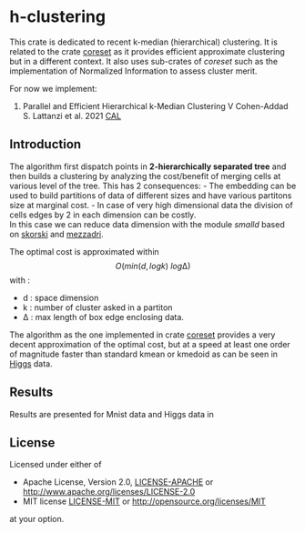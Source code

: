 # h-clustering

This crate is dedicated to recent k-median (hierarchical) clustering. It is related to the crate [coreset](https://crates.io/crates/coreset)
as it provides efficient approximate clustering but in a different context. It also uses sub-crates of *coreset* such as the implementation
of Normalized Information to assess cluster merit.

For now we implement:

1) Parallel and Efficient Hierarchical k-Median Clustering 
  V Cohen-Addad S. Lattanzi et al. 2021 [CAL](https://dl.acm.org/doi/10.5555/3540261.3541816)


## Introduction

The algorithm first dispatch points in **2-hierarchically separated tree** and then builds a clustering
by analyzing the cost/benefit of merging cells at various level of the tree.
This has 2 consequences:
    - The embedding can be used to build partitions of data of different sizes and have various partitons size at marginal cost.
    - In case of very high dimensional data the division of cells edges by 2 in each dimension can be costly.  
      In this case we can reduce data dimension with the module *smalld* based on [skorski](https://proceedings.mlr.press/v134/skorski21a/skorski21a.pdf) and [mezzadri](https://arxiv.org/pdf/math-ph/0609050).

The optimal cost is approximated within
$$ 
O(min(d, log k) \  log ∆)
$$ 
with : 
  - d : space dimension
  - k : number of cluster asked in a partiton
  - ∆ : max length of box edge enclosing data.
  
The algorithm as the one implemented in crate [coreset](https://crates.io/crates/coreset) provides a very decent approximation of the optimal cost, but at a speed at least one order of magnitude faster than standard kmean or kmedoid
as can be seen in [Higgs](https://archive.ics.uci.edu/dataset/280/higgs) data.

## Results

Results are presented for Mnist data and Higgs data in 
## License

Licensed under either of

* Apache License, Version 2.0, [LICENSE-APACHE](LICENSE-APACHE) or <http://www.apache.org/licenses/LICENSE-2.0>
* MIT license [LICENSE-MIT](LICENSE-MIT) or <http://opensource.org/licenses/MIT>

at your option.
